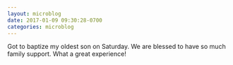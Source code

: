 ```yaml
---
layout: microblog
date: 2017-01-09 09:30:28-0700
categories: microblog
---
```

Got to baptize my oldest son on Saturday. We are blessed to have so much family support. What a great experience!
